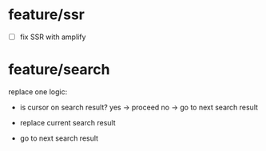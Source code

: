 # feature/ssr

*   [ ] fix SSR with amplify

# feature/search

replace one logic:

*   is cursor on search result? yes -> proceed
    no -> go to next search result

*   replace current search result
*   go to next search result
